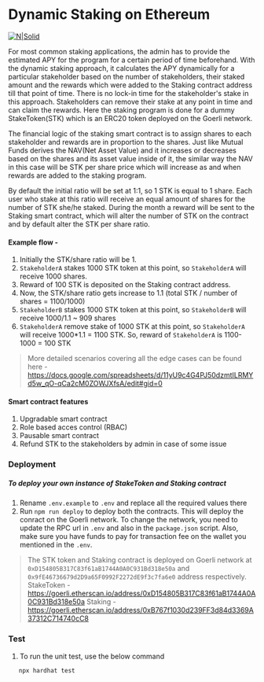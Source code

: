 # Dynamic Staking on Ethereum

[![N|Solid](https://logos-world.net/wp-content/uploads/2020/12/Ethereum-Logo.png)](https://goerli.etherscan.io/address/0xB767f1030d239FF3d84d3369A37312C714740cC8)

For most common staking applications, the admin has to provide the estimated APY for the program for a certain period of time beforehand. With the dynamic staking approach, it calculates the APY dynamically for a particular stakeholder based on the number of stakeholders, their staked amount and the rewards which were added to the Staking contract address till that point of time. There is no lock-in time for the stakeholder's stake in this approach. Stakeholders can remove their stake at any point in time and can claim the rewards. Here the staking program is done for a dummy StakeToken(STK) which is an ERC20 token deployed on the Goerli network.

The financial logic of the staking smart contract is to assign shares to each stakeholder and rewards are in proportion to the shares. Just like Mutual Funds derives the NAV(Net Asset Value) and it increases or decreases based on the shares and its asset value inside of it, the similar way the NAV in this case will be STK per share price which will increase as and when rewards are added to the staking program.

By default the initial ratio will be set at 1:1, so 1 STK is equal to 1 share. Each user who stake at this ratio will receive an equal amount of shares for the number of STK she/he staked. During the month a reward will be sent to the Staking smart contract, which will alter the number of STK on the contract and by default alter the STK per share ratio.

#### Example flow -

1. Initially the STK/share ratio will be 1.
2. `StakeholderA` stakes 1000 STK token at this point, so `StakeholderA` will receive 1000 shares.
3. Reward of 100 STK is deposited on the Staking contract address.
4. Now, the STK/share ratio gets increase to 1.1 (total STK / number of shares = 1100/1000)
5. `StakeholderB` stakes 1000 STK token at this point, so `StakeholderB` will receive 1000/1.1 ~ 909 shares
6. `StakeholderA` remove stake of 1000 STK at this point, so `StakeholderA` will receive 1000\*1.1 = 1100 STK. So, reward of `StakeholderA` is 1100-1000 = 100 STK

> More detailed scenarios covering all the edge cases can be found here -
> https://docs.google.com/spreadsheets/d/11yU9c4G4PJ50dzmtILRMYd5w_qO-qCa2cM0ZOWJXfsA/edit#gid=0

#### Smart contract features

1. Upgradable smart contract
2. Role based acces control (RBAC)
3. Pausable smart contract
4. Refund STK to the stakeholders by admin in case of some issue

### Deployment

##### To deploy your own instance of StakeToken and Staking contract

1. Rename `.env.example` to `.env` and replace all the required values there
2. Run `npm run deploy` to deploy both the contracts. This will deploy the conract on the Goerli network. To change the network, you need to update the RPC url in `.env` and also in the `package.json` script. Also, make sure you have funds to pay for transaction fee on the wallet you mentioned in the `.env`.

> The STK token and Staking contract is deployed on Goerli network at `0xD154805B317C83f61aB1744A0A0C931Bd318e50a` and `0x9fE46736679d2D9a65F0992F2272dE9f3c7fa6e0` address respectively.
> StakeToken - https://goerli.etherscan.io/address/0xD154805B317C83f61aB1744A0A0C931Bd318e50a
> Staking - https://goerli.etherscan.io/address/0xB767f1030d239FF3d84d3369A37312C714740cC8

### Test

1. To run the unit test, use the below command

```sh
   npx hardhat test
```
